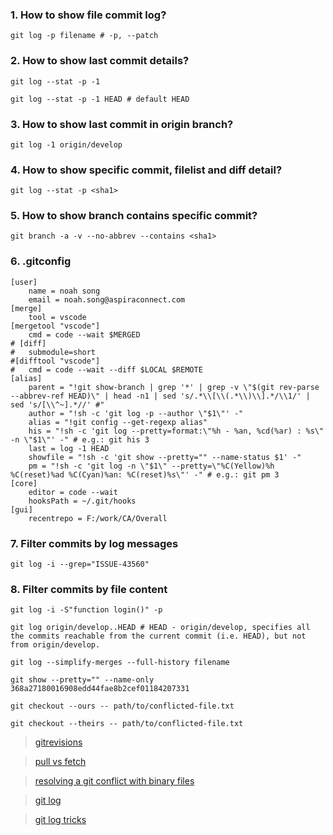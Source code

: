 ### 1. How to show file commit log?

    git log -p filename # -p, --patch

### 2. How to show last commit details? 

    git log --stat -p -1

    git log --stat -p -1 HEAD # default HEAD

### 3. How to show last commit in origin branch?

    git log -1 origin/develop

### 4. How to show specific commit, filelist and diff detail?

    git log --stat -p <sha1>

### 5. How to show branch contains specific commit?

    git branch -a -v --no-abbrev --contains <sha1>    

### 6. .gitconfig

    [user]
        name = noah song
        email = noah.song@aspiraconnect.com
    [merge]
        tool = vscode
    [mergetool "vscode"]
        cmd = code --wait $MERGED
    # [diff]
    #   submodule=short	
    #[difftool "vscode"]
    #	cmd = code --wait --diff $LOCAL $REMOTE
    [alias]
        parent = "!git show-branch | grep '*' | grep -v \"$(git rev-parse --abbrev-ref HEAD)\" | head -n1 | sed 's/.*\\[\\(.*\\)\\].*/\\1/' | sed 's/[\\^~].*//' #"
        author = "!sh -c 'git log -p --author \"$1\"' -"
        alias = "!git config --get-regexp alias"
        his = "!sh -c 'git log --pretty=format:\"%h - %an, %cd(%ar) : %s\" -n \"$1\"' -" # e.g.: git his 3
        last = log -1 HEAD	
        showfile = "!sh -c 'git show --pretty="" --name-status $1' -"
        pm = "!sh -c 'git log -n \"$1\" --pretty=\"%C(Yellow)%h  %C(reset)%ad %C(Cyan)%an: %C(reset)%s\"' -" # e.g.: git pm 3
    [core]
        editor = code --wait
        hooksPath = ~/.git/hooks
    [gui]
        recentrepo = F:/work/CA/Overall

### 7. Filter commits by log messages

    git log -i --grep="ISSUE-43560"

### 8. Filter commits by file content

    git log -i -S"function login()" -p


`git log origin/develop..HEAD # HEAD - origin/develop, specifies all the commits reachable from the current commit (i.e. HEAD), but not from origin/develop.`

`git log --simplify-merges --full-history filename`

`git show --pretty="" --name-only 368a27180016908edd44fae8b2cef01184207331`

`git checkout --ours -- path/to/conflicted-file.txt`

`git checkout --theirs -- path/to/conflicted-file.txt`

> [gitrevisions](https://www.git-scm.com/docs/gitrevisions)

> [pull vs fetch](https://stackoverflow.com/questions/292357/what-is-the-difference-between-git-pull-and-git-fetch)

> [resolving a git conflict with binary files](https://stackoverflow.com/questions/278081/resolving-a-git-conflict-with-binary-files)

> [git log](https://www.git-scm.com/docs/git-log)

> [git log tricks](https://hackernoon.com/ten-useful-git-log-tricks-7nt3yxy)
